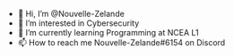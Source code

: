 - 👋 Hi, I’m @Nouvelle-Zelande
- 👀 I’m interested in Cybersecurity
- 🌱 I’m currently learning Programming at NCEA L1
- 📫 How to reach me Nouvelle-Zelande#6154 on Discord
